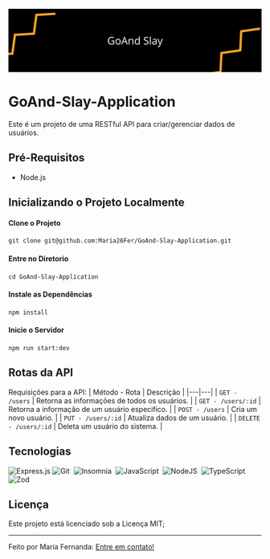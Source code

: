 
![Logo](src/issues/Banner.png)

# GoAnd-Slay-Application

Este é um projeto de uma RESTful API para criar/gerenciar dados de usuários.

## Pré-Requisitos

- Node.js

## Inicializando o Projeto Localmente

#### Clone o Projeto

```
git clone git@github.com:Maria26Fer/GoAnd-Slay-Application.git
```

#### Entre no Diretorio

```
cd GoAnd-Slay-Application
```

#### Instale as Dependências

```
npm install
```

#### Inicie o Servidor

```
npm run start:dev
```

## Rotas da API

Requisições para a API:
| Método - Rota | Descrição |
|---|---|
| `GET - /users` | Retorna as informações de todos os usuários. |
| `GET - /users/:id` | Retorna a informação de um usuário especifico. |
| `POST - /users` | Cria um novo usuário. |
| `PUT - /users/:id` | Atualiza dados de um usuário. |
| `DELETE - /users/:id` | Deleta um usuário do sistema. |

## Tecnologias

![Express.js](https://img.shields.io/badge/express.js-%23404d59.svg?style=for-the-badge&logo=express&logoColor=%2361DAFB)
![Git](https://img.shields.io/badge/git-%23F05033.svg?style=for-the-badge&logo=git&logoColor=white)&nbsp;
![Insomnia](https://img.shields.io/badge/Insomnia-black?style=for-the-badge&logo=insomnia&logoColor=5849BE)&nbsp;
![JavaScript](https://img.shields.io/badge/javascript-%23323330.svg?style=for-the-badge&logo=javascript&logoColor=%23F7DF1E)&nbsp;
![NodeJS](https://img.shields.io/badge/node.js-6DA55F?style=for-the-badge&logo=node.js&logoColor=white)&nbsp;
![TypeScript](https://img.shields.io/badge/typescript-%23007ACC.svg?style=for-the-badge&logo=typescript&logoColor=white)&nbsp;
![Zod](https://img.shields.io/badge/zod-%233068b7.svg?style=for-the-badge&logo=zod&logoColor=white)&nbsp;

## Licença

Este projeto está licenciado sob a Licença MIT;

---

Feito por Maria Fernanda: [Entre em contato!](https://www.linkedin.com/in/maria-fernanda26/)
